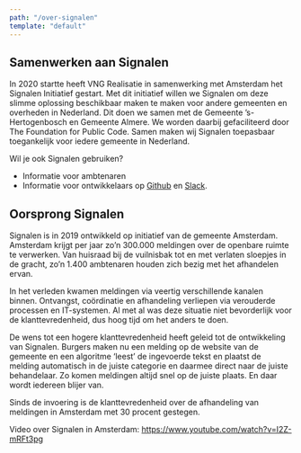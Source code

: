 ```yaml
---
path: "/over-signalen"
template: "default"
---
```


## Samenwerken aan Signalen

In 2020 startte heeft VNG Realisatie in samenwerking met Amsterdam het Signalen Initiatief gestart. Met dit initiatief willen we Signalen om deze slimme oplossing beschikbaar maken te maken voor andere gemeenten en overheden in Nederland. Dit doen we samen met de Gemeente ’s-Hertogenbosch en Gemeente Almere. We worden daarbij gefaciliteerd door The Foundation for Public Code. Samen maken wij Signalen toepasbaar toegankelijk voor iedere gemeente in Nederland.

Wil je ook Signalen gebruiken?

- Informatie voor ambtenaren
- Informatie voor ontwikkelaars op <a href="https://www.github.com/signalen">Github</a> en <a href="https://join.slack.com/t/samenorganiseren/shared_invite/zt-dex1d7sk-wy11sKYWCF0qQYjJHSMW5Q">Slack</a>.

## Oorsprong Signalen

Signalen is in 2019 ontwikkeld op initiatief van de gemeente Amsterdam. Amsterdam krijgt per jaar zo’n 300.000 meldingen over de openbare ruimte te verwerken. Van huisraad bij de vuilnisbak tot en met verlaten sloepjes in de gracht, zo’n 1.400 ambtenaren houden zich bezig met het afhandelen ervan.

In het verleden kwamen meldingen via veertig verschillende kanalen binnen. Ontvangst, coördinatie en afhandeling verliepen via verouderde processen en IT-systemen. Al met al was deze situatie niet bevorderlijk voor de klanttevredenheid, dus hoog tijd om het anders te doen.

De wens tot een hogere klanttevredenheid heeft geleid tot de ontwikkeling van Signalen.  Burgers maken nu een melding op de website van de gemeente en een algoritme ‘leest’ de ingevoerde tekst en plaatst de melding automatisch in de juiste categorie en daarmee direct naar de juiste behandelaar. Zo komen meldingen altijd snel op de juiste plaats. En daar wordt iedereen blijer van.

Sinds de invoering is de klanttevredenheid over de afhandeling van meldingen in Amsterdam met 30 procent gestegen.

Video over Signalen in Amsterdam: https://www.youtube.com/watch?v=I2Z-mRFt3pg
